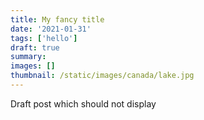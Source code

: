 ```yaml
---
title: My fancy title
date: '2021-01-31'
tags: ['hello']
draft: true
summary:
images: []
thumbnail: /static/images/canada/lake.jpg
---
```


Draft post which should not display
